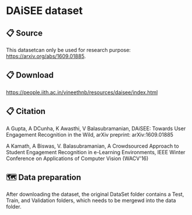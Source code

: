 # DAiSEE dataset

## 📋 Source
This datasetcan only be used for research purpose: https://arxiv.org/abs/1609.01885.

## 📋 Download
https://people.iith.ac.in/vineethnb/resources/daisee/index.html

## 📋 Citation
A Gupta, A DCunha, K Awasthi, V Balasubramanian, DAiSEE: Towards User Engagement Recognition in the Wild, arXiv preprint: arXiv:1609.01885

A Kamath, A Biswas, V. Balasubramanian, A Crowdsourced Approach to Student Engagement Recognition in e-Learning Environments, IEEE Winter Conference on Applications of Computer Vision (WACV'16)

## 🗺 Data preparation
After downloading the dataset, the original DataSet folder contains a Test, Train, and Validation folders, which needs to be mergewd into the data folder.